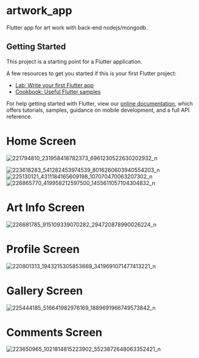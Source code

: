 # artwork_app

Flutter app for art work with back-end nodejs/mongodb.



## Getting Started

This project is a starting point for a Flutter application.

A few resources to get you started if this is your first Flutter project:

- [Lab: Write your first Flutter app](https://flutter.dev/docs/get-started/codelab)
- [Cookbook: Useful Flutter samples](https://flutter.dev/docs/cookbook)

For help getting started with Flutter, view our
[online documentation](https://flutter.dev/docs), which offers tutorials,
samples, guidance on mobile development, and a full API reference.



# Home Screen

![221794810_231958418782373_6961230522630202932_n](https://user-images.githubusercontent.com/74660911/127349510-b59fc745-3054-469a-86dd-8b77f7a7e22f.jpg)

![223618283_541282453974539_8016260603940554203_n](https://user-images.githubusercontent.com/74660911/127349594-a2f74dde-42dd-4d67-a785-d8b7df0f48d0.jpg)
![225130121_4311184165609198_107070470063207302_n](https://user-images.githubusercontent.com/74660911/127349624-47f68503-9316-4260-a2fc-f33dbb182637.jpg)
![226865770_419958212597500_1455611057104304832_n](https://user-images.githubusercontent.com/74660911/127349656-ae479f74-9a39-48f8-8f76-c2c9ebbf2f56.jpg)

# Art Info Screen

![226681785_915109339070282_294720878990026224_n](https://user-images.githubusercontent.com/74660911/127349701-4def8e84-c2c2-4bc7-a228-4cac62dbfa6d.jpg)

# Profile Screen

![220801313_1943215305853669_3419691071477413221_n](https://user-images.githubusercontent.com/74660911/127349740-e61bc0cd-97aa-4bdd-8a09-9ed43594897c.jpg)

# Gallery Screen

![225444185_516641982976169_1889691966749573842_n](https://user-images.githubusercontent.com/74660911/127349797-e95a1b9e-73a3-4b24-ae3f-e849911dd100.jpg)

# Comments Screen

![223650965_1021814815223902_5523872648063352421_n](https://user-images.githubusercontent.com/74660911/127349896-fac3b68e-7868-4078-96da-a596a65dcadd.jpg)

